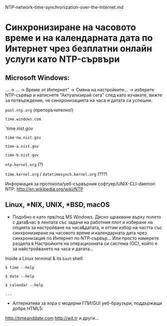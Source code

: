 NTP-network-time-synchronization-over-the-Internet.md

# Синхронизиране на часовото време и на календарната дата по Интернет чрез безплатни онлайн услуги като NTP-сървъри

## Microsoft Windows:

... -> ... -> Време от Интернет" -> Смяна на настройките... -> изберете NTP-сървър и натиснете "Актуализирай сега" след като изчакате, вижте за потвърждение, че синхронизацията на часа и датата са успешни.

`pool.ntp.org`
(препоръчително!)

`time.windows.com`

`time.nist.gov

`time-nw.nist.gov`

`time-a.nist.gov`

`time-b.nist.gov`

`ntp.kernel.org` (?)

`time.kernel.org` / `datetimesynch.kernel.org`
(???)

Информация за протокола/уеб-сървърния софтуер/UNIX-CLI-daemon NTP:
http://en.wikipedia.org/wiki/NTP

## Linux, \*NIX, UNIX, \*BSD, macOS

* Подобно е като прв/под MS Windows. Дясно щракване върху полето с дата&час в лентата със задачи на работния плот и избиране на опцията за настройване на часа&датата, и оттам избор на частта със синхронизиране на часовото време и календарната дата чрез синхронизация по Интернет по NTP-сървър...
Или просто намерете раздела в Настройките на операционната си система (ОС), който е за найстройването на часа и датата...

Inside a Linux terminal & its `bash` shell:

`$ time --help`

`$ date --help`

`$ calendar --help`

` ... `

* Алтернатива за хора с модерни ГПИ/GUI уеб-браузъри, поддържащи добре HTML5:

http://timeanddate.com
http://wit.tr
и други...
